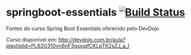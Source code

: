 # springboot-essentials [![Build Status](https://travis-ci.org/DevJoseWeb/springboot-essentials.svg?branch=master)](https://travis-ci.org/DevJoseWeb/springboot-essentials)
Fontes do curso Spring Boot Essentials oferecido pelo DevDojo

Curso disponível em: http://devdojo.com.br/aula?playlistId=PL62G310vn6nF3gssjqfCKLpTK2sZJ_a_1

